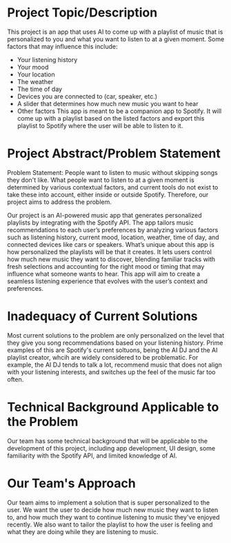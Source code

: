 # Project Topic/Description
This project is an app that uses AI to come up with a playlist of music that is personalized to you and what you want to listen to at a given moment. Some factors that may influence this include:
 - Your listening history
 - Your mood
 - Your location
 - The weather
 - The time of day
 - Devices you are connected to (car, speaker, etc.)
 - A slider that determines how much new music you want to hear
 - Other factors
This app is meant to be a companion app to Spotify. It will come up with a playlist based on the listed factors and export this playlist to Spotify where the user will be able to listen to it.

# Project Abstract/Problem Statement
Problem Statement: People want to listen to music without skipping songs they don't like. What people want to listen to at a given moment is determined by various contextual factors, and current tools do not exist to take these into account, either inside or outside Spotify. Therefore, our project aims to address the problem.

Our project is an AI-powered music app that generates personalized playlists by integrating with the Spotify API. The app tailors music recommendations to each user’s preferences by analyzing various factors such as listening history, current mood, location, weather, time of day, and connected devices like cars or speakers. What’s unique about this app is how personalized the playlists will be that it creates. It lets users control how much new music they want to discover, blending familiar tracks with fresh selections and accounting for the right mood or timing that may influence what someone wants to hear. This app will aim to create a seamless listening experience that evolves with the user’s context and preferences.

# Inadequacy of Current Solutions
Most current solutions to the problem are only personalized on the level that they give you song recommendations based on your listening history. Prime examples of this are Spotify's current soltuons, being the AI DJ and the AI playlist creator, whcih are widely considered to be problematic. For example, the AI DJ tends to talk a lot, recommend music that does not align with your listening interests, and switches up the feel of the music far too often.

# Technical Background Applicable to the Problem
Our team has some technical background that will be applicable to the development of this project, including app development, UI design, some familiarity with the Spotify API, and limited knowledge of AI.

# Our Team's Approach
Our team aims to implement a solution that is super personalized to the user. We want the user to decide how much new music they want to listen to, and how much they want to continue listening to music they've enjoyed recently. We also want to tailor the playlist to how the user is feeling and what they are doing while they are listening to music. 
